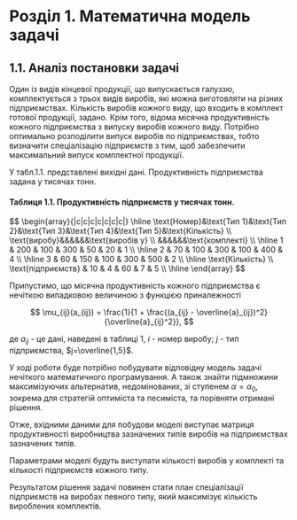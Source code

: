 # Розділ 1. Математична модель задачі
## 1.1. Аналіз постановки задачі

Один із видів кінцевої продукції, що випускається галуззю, комплектується з трьох видів виробів, які можна виготовляти на різних підприємствах. Кількість виробів кожного виду, що входить в комплект готової продукції, задано. Крім того, відома місячна продуктивність кожного підприємства з випуску виробів кожного виду. Потрібно оптимально розподілити випуск виробів по підприємствах, тобто визначити спеціалізацію підприємств з тим, щоб забезпечити максимальний випуск комплектної продукції. 

У табл.1.1. представлені вихідні дані. Продуктивність підприємства задана у тисячах тонн.

#### Таблиця 1.1. Продуктивність підприємств у тисячах тонн.

<div class="katex-table-sm">
$$ \begin{array}{|c|c|c|c|c|c|c|}  \hline
  \text{Номер}&\text{Тип 1}&\text{Тип 2}&\text{Тип 3}&\text{Тип 4}&\text{Тип 5}&\text{Кількість} \\ 
  \text{виробу}&&&&&&\text{виробів у} \\
  &&&&&&\text{комплекті} \\ \hline
  1 & 200 & 100 & 300 & 50  & 20  & 1 \\ \hline
  2 & 70  & 100 & 300 & 100 & 400 & 4 \\ \hline
  3 & 60  & 150 & 100 & 300 & 500 & 2 \\ \hline
  \text{Кількість} \\ 
  \text{підприємств} & 10 & 4 & 60 & 7 & 5 \\ \hline
\end{array}
$$
</div>




Припустимо, що місячна продуктивність кожного підприємства є нечіткою випадковою величиною з функцією приналежності

$$ \mu_{ij}(a_{ij}) = \frac{1}{1 + \frac{(a_{ij} - \overline{a}_{ij})^2}{\overline{a}_{ij}^2}},
$$

де $a_{ij}$ - це дані, наведені в таблиці 1, $i$ - номер виробу; $j$ - тип підприємства, $j=\overline{1,5}$. 

У ході роботи буде потрібно побудувати відповідну модель задачі нечіткого математичного програмування. А також знайти підмножини максимізуючих альтернатив, недомінованих, зі ступенем $\alpha=\alpha_0$, зокрема для стратегій оптиміста та песиміста, та порівняти отримані рішення.

Отже, вхідними даними для побудови моделі виступає матриця продуктивності виробництва зазначених типів виробів на підприємствах зазначених типів.

Параметрами моделі будуть виступати кількості виробів у комплекті та кількості підприємств кожного типу. 

Результатом рішення задачі повинен стати план спеціалізації підприємств на виробах певного типу, який максимізує кількість вироблених комплектів.
